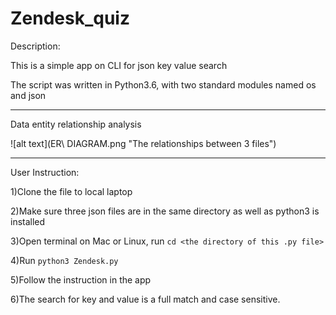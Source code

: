 # Zendesk_quiz

Description:

This is a simple app on CLI for json key value search

The script was written in Python3.6, with two standard modules named os and json

-------------------------------------------------------------------------------------------------

Data entity relationship analysis

![alt text](ER\ DIAGRAM.png "The relationships between 3 files")



--------------------------------------------------------------------------------------------------

User Instruction:

1)Clone the file to local laptop

2)Make sure three json files are in the same directory as well as python3 is installed

3)Open terminal on Mac or Linux, run `cd <the directory of this .py file>`

4)Run `python3 Zendesk.py`

5)Follow the instruction in the app

6)The search for key and value is a full match and case sensitive.
